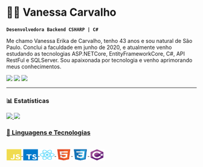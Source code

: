 # 👩‍💻 Vanessa Carvalho

  **`Desenvolvedora Backend CSHARP | C#`**

 
Me chamo Vanessa Erika de Carvalho, tenho 43 anos e sou natural de São Paulo.
Conclui a faculdade em junho de 2020, e atualmente venho estudando as tecnologias ASP.NETCore,
EntityFrameworkCore, C#, API RestFul e SQLServer. Sou apaixonada por tecnologia e venho aprimorando meus conhecimentos.

 <div> 
  <a href="https://instagram.com/vanessa.erika._" target="_blank"><img src="https://img.shields.io/badge/-Instagram-%23E4405F?style=for-the-badge&logo=instagram&logoColor=white" target="_blank"></a>
 	<a href = "mailto:contatovnscarvalh@gmail.com"><img src="https://img.shields.io/badge/Gmail-D14836?style=for-the-badge&logo=gmail&logoColor=white" target="_blank"></a>
  <a href="https://www.linkedin.com/in/VanessaCarvalho20" target="_blank"><img src="https://img.shields.io/badge/LinkedIn-0077B5?style=for-the-badge&logo=linkedin&logoColor=white" target="_blank"></a> 
<hr>

### 📊 Estatísticas

<div align="left">
  <a href="https://github.com/VanessaCarvalho-VNS">
  <img height="180em" src="https://github-readme-stats.vercel.app/api?username=VanessaCarvalho-VNS&show_icons=true&theme=dracula&include_all_commits=true&count_private=true"/>
  <img height="180em" src="https://github-readme-stats.vercel.app/api/top-langs/?username=VanessaCarvalho-VNS&layout=compact&langs_count=7&theme=dracula"/>
</div>
   
   ### 🤖 Linguagens e Tecnologias
   
  <div style="display: inline_block"><br>
  <img align="center" alt="Rafa-Js" height="30" width="40" src="https://raw.githubusercontent.com/devicons/devicon/master/icons/javascript/javascript-plain.svg">
  <img align="center" alt="Rafa-Ts" height="30" width="40" src="https://raw.githubusercontent.com/devicons/devicon/master/icons/typescript/typescript-plain.svg">
  <img align="center" alt="Rafa-React" height="30" width="40" src="https://raw.githubusercontent.com/devicons/devicon/master/icons/react/react-original.svg">
  <img align="center" alt="Rafa-HTML" height="30" width="40" src="https://raw.githubusercontent.com/devicons/devicon/master/icons/html5/html5-original.svg">
  <img align="center" alt="Rafa-CSS" height="30" width="40" src="https://raw.githubusercontent.com/devicons/devicon/master/icons/css3/css3-original.svg">
  <img align="center" alt="Rafa-Csharp" height="30" width="40" src="https://raw.githubusercontent.com/devicons/devicon/master/icons/csharp/csharp-original.svg">
</div>
  

  
 
